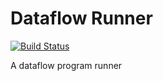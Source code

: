 # Dataflow Runner
[![Build Status](https://travis-ci.org/julbaxter/dataflow-runner.svg?branch=master)](https://travis-ci.org/julbaxter/dataflow-runner)

A dataflow program runner
